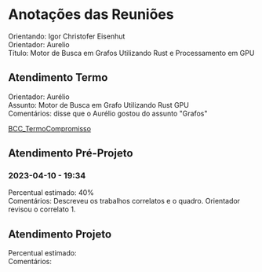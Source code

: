 # Anotações das Reuniões

Orientando: Igor Christofer Eisenhut  
Orientador: Aurelio  
Título: Motor de Busca em Grafos Utilizando Rust e Processamento em GPU  

## Atendimento Termo

Orientador: Aurélio  
Assunto: Motor de Busca em Grafo Utilizando Rust GPU  
Comentários: disse que o Aurélio gostou do assunto "Grafos"

[BCC_TermoCompromisso](BCC_TermoCompromisso.pdf)  

## Atendimento Pré-Projeto

### 2023-04-10 - 19:34

Percentual estimado: 40%  
Comentários: Descreveu os trabalhos correlatos e o quadro. Orientador revisou o correlato 1.  

## Atendimento Projeto

Percentual estimado:  
Comentários:  
